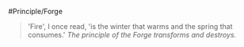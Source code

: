 #Principle/Forge

> 'Fire', I once read, 'is the winter that warms and the spring that consumes.' *The principle of the Forge transforms and destroys.*